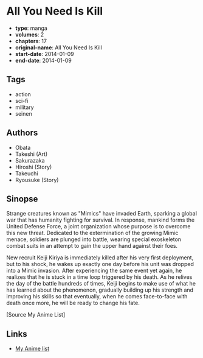 # All You Need Is Kill

-   **type**: manga
-   **volumes**: 2
-   **chapters**: 17
-   **original-name**: All You Need Is Kill
-   **start-date**: 2014-01-09
-   **end-date**: 2014-01-09

## Tags

-   action
-   sci-fi
-   military
-   seinen

## Authors

-   Obata
-   Takeshi (Art)
-   Sakurazaka
-   Hiroshi (Story)
-   Takeuchi
-   Ryousuke (Story)

## Sinopse

Strange creatures known as "Mimics" have invaded Earth, sparking a global war that has humanity fighting for survival. In response, mankind forms the United Defense Force, a joint organization whose purpose is to overcome this new threat. Dedicated to the extermination of the growing Mimic menace, soldiers are plunged into battle, wearing special exoskeleton combat suits in an attempt to gain the upper hand against their foes.

New recruit Keiji Kiriya is immediately killed after his very first deployment, but to his shock, he wakes up exactly one day before his unit was dropped into a Mimic invasion. After experiencing the same event yet again, he realizes that he is stuck in a time loop triggered by his death. As he relives the day of the battle hundreds of times, Keiji begins to make use of what he has learned about the phenomenon, gradually building up his strength and improving his skills so that eventually, when he comes face-to-face with death once more, he will be ready to change his fate.

[Source My Anime List]

## Links

-   [My Anime list](https://myanimelist.net/manga/62887/All_You_Need_Is_Kill)

